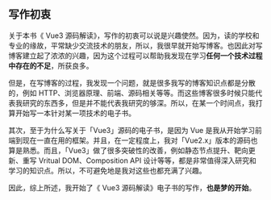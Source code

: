 ## 写作初衷

关于本书《 Vue3 源码解读》，写作的初衷可以说是兴趣使然。因为，读的学校和专业的缘故，平常缺少交流技术的朋友，所以，我很早就开始写博客。也因此对写博客建立起了浓浓的兴趣，因为这个过程可以帮助我发现在学习**任何一个技术过程中存在的不足**，所获良多。

但是，在写博客的过程，我发现一个问题，就是很多我写的博客知识点都是分散的，例如 HTTP、浏览器原理、前端、源码相关等等。而这些博客很多时候只能代表我研究的东西多，但是并不能代表我研究的够深。所以，在某一个时间点，我打算开始写一本针对某一项技术的电子书。

其次，至于为什么写关于「Vue3」源码的电子书，是因为 Vue 是我从开始学习前端到现在一直在用的框架。并且，在一定程度上，我对「Vue2.x」版本的源码也算是熟悉。而且，「Vue3」做了很多突破性的改善，例如静态节点提升、靶向更新、重写 Vritual DOM、Composition API 设计等等，都是非常值得深入研究和学习的知识点。所以，不可避免地是我对这些也都充满了兴趣。

因此，综上所述，我开始了《 Vue3 源码解读》电子书的写作，**也是梦的开始**。
